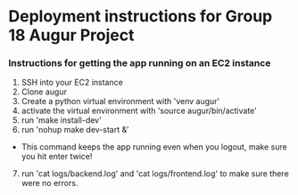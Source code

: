 # Deployment instructions for Group 18 Augur Project

### Instructions for getting the app running on an EC2 instance

1. SSH into your EC2 instance
2. Clone augur
3. Create a python virtual environment with 'venv augur'
4. activate the virtual environment with 'source augur/bin/activate'
5. run 'make install-dev'
6. run 'nohup make dev-start &'
 - This command keeps the app running even when you logout, make sure you hit enter twice!
7. run 'cat logs/backend.log' and 'cat logs/frontend.log' to make sure there were no errors.
